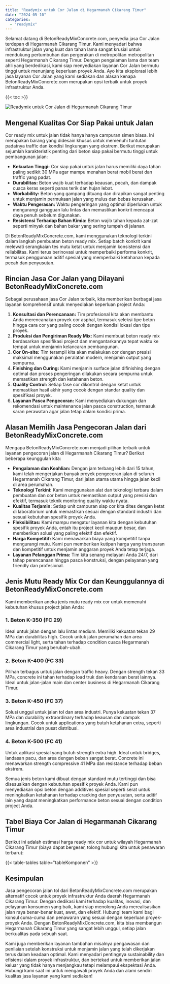 ```yaml
---
title: "Readymix untuk Cor Jalan di Hegarmanah Cikarang Timur"
date: "2024-05-10"
categories: 
  - "readymix"
---
```


Selamat datang di BetonReadyMixConcrete.com, penyedia jasa Cor Jalan terdepan di Hegarmanah Cikarang Timur. Kami menyadari bahwa infrastruktur jalan yang kuat dan tahan lama sangat krusial untuk mendukung pertumbuhan dan pergerakan di metropolitan metropolitan seperti Hegarmanah Cikarang Timur. Dengan pengalaman lama dan team ahli yang berdedikasi, kami siap menyediakan layanan Cor Jalan bermutu tinggi untuk menunjang keperluan proyek Anda. Ayo kita eksplorasi lebih jasa layanan Cor Jalan yang kami sediakan dan alasan kenapa BetonReadyMixConcrete.com merupakan opsi terbaik untuk proyek infrastruktur Anda.

{{< toc >}}

![Readymix untuk Cor Jalan di Hegarmanah Cikarang Timur](https://betoncor8.github.io/cor/harga-beton-readymix-concrete%20(3).png)

## Mengenal Kualitas Cor Siap Pakai untuk Jalan

Cor ready mix untuk jalan tidak hanya hanya campuran simen biasa. Ini merupakan barang yang didesain khusus untuk memenuhi tuntutan padatnya traffic dan kondisi lingkungan yang ekstrem. Berikut merupakan sejumlah karakteristik penting dari beton siap pakai bermutu tinggi untuk pembangunan jalan:

- **Kekuatan Tinggi:** Cor siap pakai untuk jalan harus memiliki daya tahan paling sedikit 30 MPa agar mampu menahan berat mobil berat dan traffic yang padat.
- **Durabilitas:** Beton wajib kuat terhadap keausan, pecah, dan dampak cuaca keras seperti panas terik dan hujan lebat.
- **Workability:** Beton yang gampang dituang dan dirapikan sangat penting untuk menjamin permukaan jalan yang mulus dan bebas kerusakan.
- **Waktu Pengerasan:** Waktu pengeringan yang optimal diperlukan untuk mengurangi gangguan lalu lintas dan memastikan konkrit mencapai daya penuh sebelum digunakan.
- **Resistensi Terhadap Bahan Kimia:** Beton wajib tahan kepada zat-zat seperti minyak dan bahan bakar yang sering tumpah di jalanan.

Di BetonReadyMixConcrete.com, kami menggunakan teknologi terkini dalam langkah pembuatan beton ready mix. Setiap batch konkrit kami melewati serangkaian tes mutu ketat untuk menjamin konsistensi dan reliabilitas. Kami terus berinovasi untuk memperbaiki performa konkrit, termasuk penggunaan aditif spesial yang memperbaiki ketahanan kepada pecah dan penyusutan.

## Rincian Jasa Cor Jalan yang Dilayani BetonReadyMixConcrete.com

Sebagai perusahaan jasa Cor Jalan terbaik, kita memberikan berbagai jasa layanan komprehensif untuk menyediakan keperluan project Anda:

1. **Konsultasi dan Perencanaan:** Tim profesional kita akan membantu Anda merencanakan proyek cor asphal, termasuk seleksi tipe beton hingga cara cor yang paling cocok dengan kondisi lokasi dan tipe proyek.
2. **Produksi dan Pengiriman Ready Mix:** Kami membuat beton ready mix berdasarkan spesifikasi project dan mengantarkannya tepat waktu ke tempat untuk menjamin kelancaran pembangunan.
3. **Cor On-site:** Tim terampil kita akan melakukan cor dengan presisi maksimal menggunakan peralatan modern, menjamin output yang sempurna.
4. **Finishing dan Curing:** Kami menjamin surface jalan difinishing dengan optimal dan proses pengeringan dilakukan secara sempurna untuk memastikan strength dan ketahanan beton.
5. **Quality Control:** Setiap fase cor dikontrol dengan ketat untuk memastikan hasil akhir yang cocok dengan standar quality dan spesifikasi proyek.
6. **Layanan Pasca Pengecoran:** Kami menyediakan dukungan dan rekomendasi untuk maintenance jalan pasca construction, termasuk saran perawatan agar jalan tetap dalam kondisi prima.

## Alasan Memilih Jasa Pengecoran Jalan dari BetonReadyMixConcrete.com

Mengapa BetonReadyMixConcrete.com menjadi pilihan terbaik untuk layanan pengecoran jalan di Hegarmanah Cikarang Timur? Berikut beberapa keunggulan kita:

- **Pengalaman dan Keahlian:** Dengan jam terbang lebih dari 15 tahun, kami telah mengerjakan banyak proyek pengecoran jalan di seluruh Hegarmanah Cikarang Timur, dari jalan utama utama hingga jalan kecil di area perumahan.
- **Teknologi Terkini:** Kami menggunakan alat dan teknologi terbaru dalam pembuatan dan cor beton untuk memastikan output yang presisi dan efektif, termasuk teknik monitoring quality waktu nyata.
- **Kualitas Terjamin:** Setiap unit campuran siap cor kita dites dengan ketat di laboratorium untuk memastikan sesuai dengan standard industri dan sesuai kebutuhan spesifik proyek Anda.
- **Fleksibilitas:** Kami mampu mengatur layanan kita dengan kebutuhan spesifik proyek Anda, entah itu project kecil maupun besar, dan memberikan solusi yang paling efektif dan efektif.
- **Harga Kompetitif:** Kami menawarkan biaya yang kompetitif tanpa mengurangi mutu. Kami pun memberikan kutipan harga yang transparan dan kompetitif untuk menjamin anggaran proyek Anda tetap terjaga.
- **Layanan Pelanggan Prima:** Tim kita senang melayani Anda 24/7, dari tahap perencanaan hingga pasca konstruksi, dengan pelayanan yang friendly dan profesional.

## Jenis Mutu Ready Mix Cor dan Keunggulannya di BetonReadyMixConcrete.com

Kami memberikan aneka jenis mutu ready mix cor untuk memenuhi kebutuhan khusus project jalan Anda:

### 1\. Beton K-350 (FC 29)

Ideal untuk jalan dengan lalu lintas medium. Memiliki kekuatan tekan 29 MPa dan durabilitas high. Cocok untuk jalan perumahan dan area commercial light, serta tahan terhadap condition cuaca Hegarmanah Cikarang Timur yang berubah-ubah.

### 2\. Beton K-400 (FC 33)

Pilihan terbagus untuk jalan dengan traffic heavy. Dengan strength tekan 33 MPa, concrete ini tahan terhadap load truk dan kendaraan berat lainnya. Ideal untuk jalan-jalan main dan center business di Hegarmanah Cikarang Timur.

### 3\. Beton K-450 (FC 37)

Solusi unggul untuk jalan tol dan area industri. Punya kekuatan tekan 37 MPa dan durability extraordinary terhadap keausan dan dampak lingkungan. Cocok untuk applications yang butuh ketahanan extra, seperti area industrial dan pusat distribusi.

### 4\. Beton K-500 (FC 41)

Untuk aplikasi spesial yang butuh strength extra high. Ideal untuk bridges, landasan pacu, dan area dengan beban sangat berat. Concrete ini menawarkan strength compressive 41 MPa dan resistance terhadap beban ekstrem.

Semua jenis beton kami dibuat dengan standard mutu tertinggi dan bisa disesuaikan dengan kebutuhan spesifik proyek Anda. Kami pun menyediakan opsi beton dengan additives spesial seperti serat untuk meningkatkan ketahanan terhadap cracking dan penyusutan, serta aditif lain yang dapat meningkatkan performance beton sesuai dengan condition project Anda.

## Tabel Biaya Cor Jalan di Hegarmanah Cikarang Timur

Berikut ini adalah estimasi harga ready mix cor untuk wilayah Hegarmanah Cikarang Timur (biaya dapat bergeser, tolong hubungi kita untuk penawaran terbaru):

{{< table-tables table="tableKomponen" >}}

## Kesimpulan

Jasa pengecoran jalan tol dari BetonReadyMixConcrete.com merupakan alternatif cocok untuk proyek infrastruktur Anda daerah Hegarmanah Cikarang Timur. Dengan dedikasi kami terhadap kualitas, inovasi, dan pelayanan konsumen yang baik, kami siap menolong Anda merealisasikan jalan raya benar-benar kuat, awet, dan efektif. Hubungi team kami bagi konsul cuma-cuma dan penawaran yang sesuai dengan keperluan proyek-proyek Anda. Dengan BetonReadyMixConcrete.com, kita bisa membangun Hegarmanah Cikarang Timur yang sangat lebih unggul, setiap jalan berkualitas pada sebuah saat.

Kami juga memberikan layanan tambahan misalnya pengawasan dan penilaian setelah konstruksi untuk menjamin jalan yang telah dikerjakan terus dalam keadaan optimal. Kami menyadari pentingnya sustainability dan efisiensi dalam proyek infrastruktur, dan bertekad untuk memberikan jalan keluar yang tidak hanya menjangkau tetapi melampaui ekspektasi Anda. Hubungi kami saat ini untuk mengawali proyek Anda dan alami sendiri kualitas jasa layanan yang kami sediakan!
